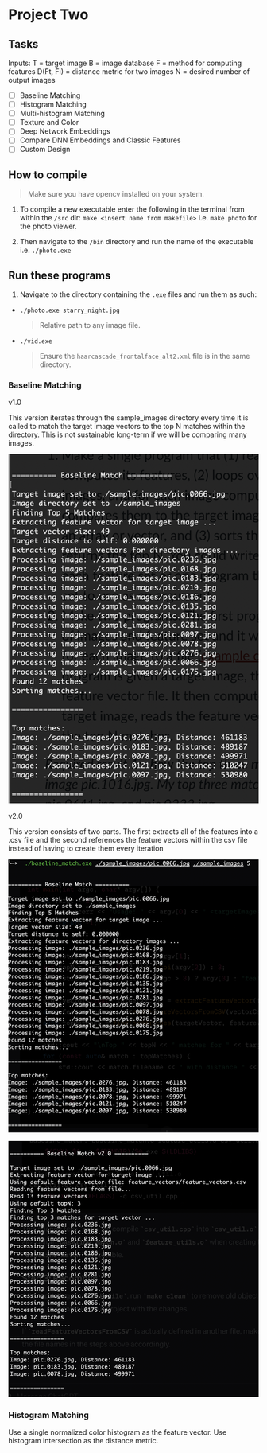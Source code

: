 # Project Two

## Tasks

Inputs:
T = target image
B = image database
F = method for computing features
D(Ft, Fi) = distance metric for two images
N = desired number of output images

-   [ ] Baseline Matching
-   [ ] Histogram Matching
-   [ ] Multi-histogram Matching
-   [ ] Texture and Color
-   [ ] Deep Network Embeddings
-   [ ] Compare DNN Embeddings and Classic Features
-   [ ] Custom Design

## How to compile

> Make sure you have opencv installed on your system.

1. To compile a new executable enter the following in the terminal from within the `/src` dir:
   `make <insert name from makefile>` i.e. `make photo` for the photo viewer.

2. Then navigate to the `/bin` directory and run the name of the executable i.e. `./photo.exe`

## Run these programs

1. Navigate to the directory containing the `.exe` files and run them as such:

-   `./photo.exe starry_night.jpg`
    > Relative path to any image file.
-   `./vid.exe`
    > Ensure the `haarcascade_frontalface_alt2.xml` file is in the same directory.

### Baseline Matching

v1.0

This version iterates through the sample_images directory every time it is called to match the
target image vectors to the top N matches within the directory. This is not sustainable long-term
if we will be comparing many images.

![feature extracting and matching](./data/screenshots/baseline_match_v1.0.png)

v2.0

This version consists of two parts. The first extracts all of the features into a .csv file and the second references the feature vectors within the csv file instead of having to create them
every iteration

![feature extraction](./data/screenshots/feature_extraction.png)

![matching](./data/screenshots/baseline_match_v2.0.png)

### Histogram Matching

Use a single normalized color histogram as the feature vector. Use histogram intersection as the distance metric.
